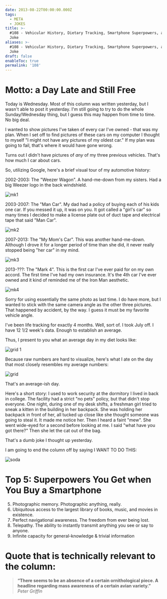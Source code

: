```yaml
---
date: 2013-08-22T00:00:00.000Z
tags:
  - META
  - JOKES
title: >-
  #108 - Vehicular History, Dietary Tracking, Smartphone Superpowers, and a Lame
  Joke
aliases: >-
  #108 - Vehicular History, Dietary Tracking, Smartphone Superpowers, and a Lame
  Joke
draft: false
enableToc: true
permalink: '108'
---
```



# Motto: a Day Late and Still Free


Today is Wednesday. Most of this column was written yesterday, but I wasn't able to post it yesterday. I'm still going to try to do the whole Sunday/Wednesday thing, but I guess this may happen from time to time. No big deal.

I wanted to show pictures I've taken of every car I've owned - that was my plan. When I set off to find pictures of these cars on my computer I thought to myself "I might not have any pictures of my oldest car." If my plan was going to fail, that's where it would have gone wrong. 

Turns out I didn't have pictures of *any* of my three previous vehicles. That's how much I car about cars. 

So, utilizing Google, here's a brief visual tour of my automotive history:

2002-2003: The "Weezer Wagon". A hand-me-down from my sisters. Had a big Weezer logo in the back windshield.

![mk1](assets/108-1.jpg)

2003-2007: The "Man Car". My dad had a policy of buying each of his kids one car. If you messed it up, it was on you. It got called a "girl's car" so many times I decided to make a license plate out of duct tape and electrical tape that said "Man Car".

![mk2](assets/108-2.jpg)

2007-2013: The "My Mom's Car". This was another hand-me-down. Although I drove it for a longer period of time than she did, it never really stopped being "her car" in my mind.

![mk3](assets/108-3.jpg)

2013-???: The "Mark 4". This is the first car I've ever paid for on my own accord. The first time I've had my own insurance. It's the 4th car I've ever owned and it kind of reminded me of the Iron Man aesthetic.

![mk4](assets/108-4.jpg)

Sorry for using essentially the same photo as last time. I do have more, but I wanted to stick with the same camera angle as the other three pictures. That happened by accident, by the way. I guess it must be my favorite vehicle angle.

I've been life tracking for exactly 4 months. Well, sort of. I took July off. I have 12 1/2 week's data. Enough to establish an average. 

Thus, I present to you what an average day in my diet looks like:

![grid 1](assets/108-5.png)

Because raw numbers are hard to visualize, here's what I ate on the day that most closely resembles my average numbers:

![grid](assets/108-6.png)

That's an average-ish day.

Here's a short story:
I used to work security at the dormitory I lived in back in college. The facility had a strict "no pets" policy, but that didn't stop everyone. One night, during one of my desk shifts, a freshman girl tried to sneak a kitten in the building in her backpack. She was holding her backpack in front of her, all tucked up close like she thought someone was going to steal it. It made me notice her. Then I heard a faint "mew". She went wide-eyed for a second before looking at me. I said "what have you got there?" Then she let the cat out of the bag.

That's a dumb joke I thought up yesterday.

I am going to end the column off by saying I WANT TO DO THIS:

![soda](assets/108-7.gif)


# Top 5: Superpowers You Get when You Buy a Smartphone
5. Photographic memory. Photographic anything, really.
4. Ubiquitous access to the largest library of books, music, and movies in existence.
3. Perfect navigational awareness. The freedom from ever being lost.
2. Telepathy. The ability to instantly transmit anything you see or say to anyone.
1. Infinite capacity for general-knowledge & trivial information


# Quote that is technically relevant to the column: 

> **“There seems to be an absence of a certain ornithological piece. A headline regarding mass awareness of a certain avian variety.”**
<cite>Peter Griffin</cite>

